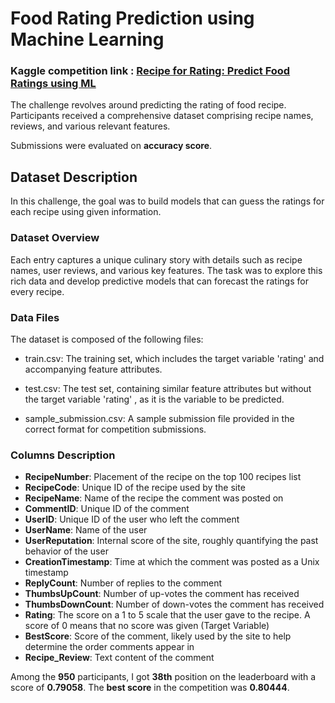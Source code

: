# Food Rating Prediction using Machine Learning

### Kaggle competition link : [Recipe for Rating: Predict Food Ratings using ML](https://www.kaggle.com/competitions/recipe-for-rating-predict-food-ratings-using-ml)

The challenge revolves around predicting the rating of food recipe.
Participants received a comprehensive dataset comprising recipe names, reviews, and various relevant features.

Submissions were evaluated on **accuracy score**.

## Dataset Description
In this challenge, the goal was to build models that can guess the ratings for each recipe using given information.

### Dataset Overview

Each entry captures a unique culinary story with details such as recipe names, user reviews, and various key features. The task was to explore this rich data and develop predictive models that can forecast the ratings for every recipe.

### Data Files
The dataset is composed of the following files:

* train.csv: The training set, which includes the target variable 'rating' and accompanying feature attributes.

* test.csv: The test set, containing similar feature attributes but without the target variable 'rating' , as it is the variable to be predicted.

* sample_submission.csv: A sample submission file provided in the correct format for competition submissions.

### Columns Description

- **RecipeNumber**: Placement of the recipe on the top 100 recipes list
- **RecipeCode**: Unique ID of the recipe used by the site
- **RecipeName**: Name of the recipe the comment was posted on
- **CommentID**: Unique ID of the comment
- **UserID**: Unique ID of the user who left the comment
- **UserName**: Name of the user
- **UserReputation**: Internal score of the site, roughly quantifying the past behavior of the user
- **CreationTimestamp**: Time at which the comment was posted as a Unix timestamp
- **ReplyCount**: Number of replies to the comment
- **ThumbsUpCount**: Number of up-votes the comment has received
- **ThumbsDownCount**: Number of down-votes the comment has received
- **Rating**: The score on a 1 to 5 scale that the user gave to the recipe. A score of 0 means that no score was given (Target Variable)
- **BestScore**: Score of the comment, likely used by the site to help determine the order comments appear in
- **Recipe_Review**: Text content of the comment

Among the **950** participants, I got **38th** position on the leaderboard with a score of **0.79058**. The **best score** in the competition was **0.80444**.
